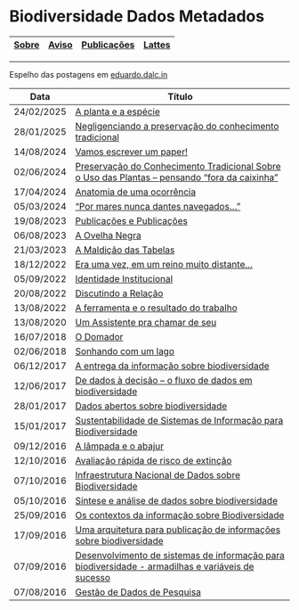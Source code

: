 # Biodiversidade Dados Metadados

| [Sobre]() | [Aviso]() | [Publicações]() | [Lattes]() |
| --- | --- | --- | --- |

---


Espelho das postagens em [eduardo.dalc.in](https://eduardo.dalc.in)

| Data | Título |
| --- | --- |
| 24/02/2025 | [A planta e a espécie]() |
| 28/01/2025 | [Negligenciando a preservação do conhecimento tradicional]() |
| 14/08/2024 | [Vamos escrever um paper!]() |
| 02/06/2024 | [Preservação do Conhecimento Tradicional Sobre o Uso das Plantas – pensando “fora da caixinha”](https://github.com/edalcin/BiodiversidadeDadosMetadados/blob/main/posts/20240602-preservacaoDoConhecimentoTradicional.md) |
| 17/04/2024 | [Anatomia de uma ocorrência](https://github.com/edalcin/BiodiversidadeDadosMetadados/blob/main/posts/20240417-anatomiaDeUma%20Ocorrencia.md) |
| 05/03/2024 | [“Por mares nunca dantes navegados…”](https://github.com/edalcin/BiodiversidadeDadosMetadados/blob/main/posts/20240305-porMaresNuncaDantesNavegados.md) |
| 19/08/2023 | [Publicações e Publicações](https://github.com/edalcin/BiodiversidadeDadosMetadados/blob/main/posts/20230819-PublicaoesPublicacoes.md) |
| 06/08/2023 | [A Ovelha Negra](https://github.com/edalcin/BiodiversidadeDadosMetadados/blob/main/posts/20230806-ovelhaNegra.md) |
| 21/03/2023 | [A Maldição das Tabelas](https://github.com/edalcin/BiodiversidadeDadosMetadados/blob/main/posts/20230321-maldicaoTabelas.md) |
| 18/12/2022 | [Era uma vez, em um reino muito distante…](https://github.com/edalcin/BiodiversidadeDadosMetadados/blob/main/posts/20221218-eraUmaVez.md) |
| 05/09/2022 | [Identidade Institucional](https://github.com/edalcin/BiodiversidadeDadosMetadados/blob/main/posts/20220905-identidadeInstitucional.md) |
| 20/08/2022 | [Discutindo a Relação](https://github.com/edalcin/BiodiversidadeDadosMetadados/blob/main/posts/20220820-discutindoRelacao.md) |
| 13/08/2022 | [A ferramenta e o resultado do trabalho](https://github.com/edalcin/BiodiversidadeDadosMetadados/blob/main/posts/20220813-ferramentaResultadoTrabalho.md) |
| 13/08/2020 | [Um Assistente pra chamar de seu](https://github.com/edalcin/BiodiversidadeDadosMetadados/blob/main/posts/20200813-assistentePraChamarSeu.md) |
| 16/07/2018 | [O Domador](https://github.com/edalcin/BiodiversidadeDadosMetadados/blob/main/posts/20180716-domador.md) |
| 02/06/2018 | [Sonhando com um lago](https://github.com/edalcin/BiodiversidadeDadosMetadados/blob/main/posts/20180602-sonhandoLago.md) |
| 06/12/2017 | [A entrega da informação sobre biodiversidade](https://github.com/edalcin/BiodiversidadeDadosMetadados/blob/main/posts/20171206-entregaInformacaoBiodiversidade.md) |
| 12/06/2017 | [De dados à decisão – o fluxo de dados em biodiversidade](https://github.com/edalcin/BiodiversidadeDadosMetadados/blob/main/posts/20170612-dadosDecisao.md) |
| 28/01/2017 | [Dados abertos sobre biodiversidade](https://github.com/edalcin/BiodiversidadeDadosMetadados/blob/main/posts/20170128-dadosAbertosBiodiversidade.md) |
| 15/01/2017 | [Sustentabilidade de Sistemas de Informação para Biodiversidade](https://github.com/edalcin/BiodiversidadeDadosMetadados/blob/main/posts/20170115-sustentabilidadeSistemas.md) |
| 09/12/2016 | [A lâmpada e o abajur](https://github.com/edalcin/BiodiversidadeDadosMetadados/blob/main/posts/20161209-lampadaAbajur.md) |
| 12/10/2016 | [Avaliação rápida de risco de extinção](https://github.com/edalcin/BiodiversidadeDadosMetadados/blob/main/posts/20161012-avaliacaoRapidaRiscoExtencao.md) |
| 07/10/2016 | [Infraestrutura Nacional de Dados sobre Biodiversidade](https://github.com/edalcin/BiodiversidadeDadosMetadados/blob/main/posts/20161007-infraestruturaNacionalDadosBiodiversidade.md) |
| 05/10/2016 | [Síntese e análise de dados sobre biodiversidade](https://github.com/edalcin/BiodiversidadeDadosMetadados/blob/main/posts/20161005-sinteseAnaliseDadosBiodiversidade.md) |
| 25/09/2016 | [Os contextos da informação sobre Biodiversidade](https://github.com/edalcin/BiodiversidadeDadosMetadados/blob/main/posts/20160925-contextosInformacaoBiodiversidade.md) |
| 17/09/2016 | [Uma arquitetura para publicação de informações sobre biodiversidade](https://github.com/edalcin/BiodiversidadeDadosMetadados/blob/main/posts/20160917-arquiteturaPublicacaoInformacoesBiodiversidade.md) |
| 07/09/2016 | [Desenvolvimento de sistemas de informação para biodiversidade - armadilhas e variáveis de sucesso](https://github.com/edalcin/BiodiversidadeDadosMetadados/blob/main/posts/20160907-desenvolvimentoSistemasInformacaoBiodiversidade.md) |
| 07/08/2016 | [Gestão de Dados de Pesquisa](https://github.com/edalcin/BiodiversidadeDadosMetadados/blob/main/posts/20160807-gestaoDadosPesquisa.md) |


